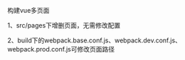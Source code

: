 构建vue多页面


1、src/pages下增删页面，无需修改配置


2、build下的webpack.base.conf.js、webpack.dev.conf.js、webpack.prod.conf.js可修改页面路径
